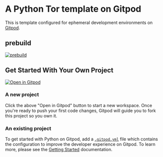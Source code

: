 # A Python Tor template on Gitpod

This is template configured for ephemeral development environments on [Gitpod](https://www.gitpod.io/).

## prebuild
[![prebuild](https://gitpod.io/button/open-in-gitpod.svg)](https://gitpod.io/#prebuild/https://github.com/easy-quest/my-python-template)


## Get Started With Your Own Project
[![Open in Gitpod](https://gitpod.io/button/open-in-gitpod.svg)](https://gitpod.io/#https://github.com/easy-quest/my-python-template)



### A new project

Click the above "Open in Gitpod" button to start a new workspace. Once you're ready to push your first code changes, 
Gitpod will guide you to fork this project so you own it.

### An existing project

To get started with Python on Gitpod, add a [`.gitpod.yml`](./.gitpod.yml) 
file which contains the configuration to improve the developer experience on Gitpod. 
To learn more, please see the 
[Getting Started](https://www.gitpod.io/docs/getting-started) documentation.
